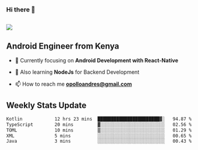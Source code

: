 ### Hi there 👋
<h2 align="left"><img src="https://readme-typing-svg.herokuapp.com?color=000000&lines=I'm+Andrew+Opollo😊;Welcome+to+my+Github😜"> </h2>

## Android Engineer from Kenya


- 🌱 Currently focusing on **Android Development with React-Native**

- 🔭 Also learning **NodeJs** for Backend Development

- 📫 How to reach me **opolloandres@gmail.com**


## Weekly Stats Update
<!--START_SECTION:waka-->

```txt
Kotlin            12 hrs 23 mins  ███████████████████████▓░   94.87 %
TypeScript        20 mins         ▓░░░░░░░░░░░░░░░░░░░░░░░░   02.56 %
TOML              10 mins         ▒░░░░░░░░░░░░░░░░░░░░░░░░   01.29 %
XML               5 mins          ░░░░░░░░░░░░░░░░░░░░░░░░░   00.65 %
Java              3 mins          ░░░░░░░░░░░░░░░░░░░░░░░░░   00.43 %
```

<!--END_SECTION:waka-->



